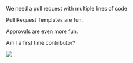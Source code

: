 We need
a pull request
with
multiple lines
of code

Pull Request Templates are fun.

Approvals are even more fun.

Am I a first time contributor? 

![](https://camo.githubusercontent.com/2b57eca4f6a9e48bd80079bde92d63299d67bd1e/68747470733a2f2f7072657070796b69746368656e2e636f6d2f77702d636f6e74656e742f75706c6f6164732f323031372f30372f63686f636f6c6174652d63616b652d7265636970652d322d353030783530302e6a7067)